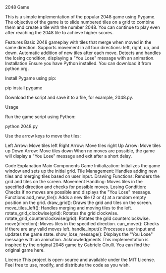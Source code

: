 2048 Game

This is a simple implementation of the popular 2048 game using Pygame. The objective of the game is to slide numbered tiles on a grid to combine them and create a tile with the number 2048. You can continue to play even after reaching the 2048 tile to achieve higher scores.

Features
Basic 2048 gameplay with tiles that merge when moved in the same direction.
Supports movement in all four directions: left, right, up, and down.
Automatic addition of new tiles after each move.
Detects and handles the losing condition, displaying a "You Lose" message with an animation.
Installation
Ensure you have Python installed. You can download it from python.org.

Install Pygame using pip:


pip install pygame

Download the script and save it to a file, for example, 2048.py.

Usage

Run the game script using Python:

python 2048.py

Use the arrow keys to move the tiles:

Left Arrow: Move tiles left
Right Arrow: Move tiles right
Up Arrow: Move tiles up
Down Arrow: Move tiles down
When no moves are possible, the game will display a "You Lose" message and exit after a short delay.

Code Explanation
Main Components
Game Initialization: Initializes the game window and sets up the initial grid.
Tile Management: Handles adding new tiles and merging tiles based on user input.
Drawing Functions: Renders the grid and tiles on the screen.
Movement Handling: Moves tiles in the specified direction and checks for possible moves.
Losing Condition: Checks if no moves are possible and displays the "You Lose" message.
Functions
add_new_tile(): Adds a new tile (2 or 4) at a random empty position on the grid.
draw_grid(): Draws the grid and tiles on the screen.
move_tiles_left(): Handles merging and moving tiles to the left.
rotate_grid_clockwise(grid): Rotates the grid clockwise.
rotate_grid_counterclockwise(grid): Rotates the grid counterclockwise.
move(direction): Moves tiles in the specified direction.
can_move(): Checks if there are any valid moves left.
handle_input(): Processes user input and updates the game state.
show_lose_message(): Displays the "You Lose" message with an animation.
Acknowledgments
This implementation is inspired by the original 2048 game by Gabriele Cirulli. You can find the original game here.

License
This project is open-source and available under the MIT License. Feel free to use, modify, and distribute the code as you wish.